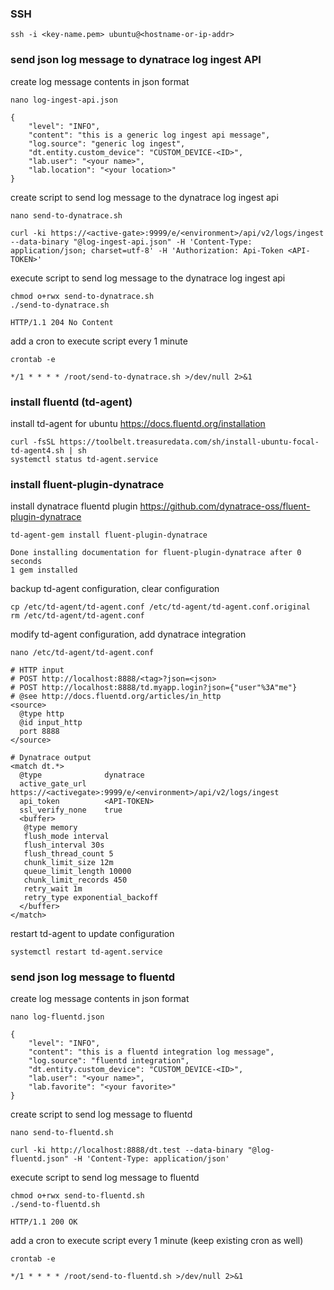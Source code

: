 ### SSH
```
ssh -i <key-name.pem> ubuntu@<hostname-or-ip-addr>
```
### send json log message to dynatrace log ingest API
create log message contents in json format
```
nano log-ingest-api.json

{
    "level": "INFO",
    "content": "this is a generic log ingest api message",
    "log.source": "generic log ingest",
    "dt.entity.custom_device": "CUSTOM_DEVICE-<ID>",
    "lab.user": "<your name>",
    "lab.location": "<your location>"
}
```
create script to send log message to the dynatrace log ingest api
```
nano send-to-dynatrace.sh
```
```
curl -ki https://<active-gate>:9999/e/<environment>/api/v2/logs/ingest --data-binary "@log-ingest-api.json" -H 'Content-Type: application/json; charset=utf-8' -H 'Authorization: Api-Token <API-TOKEN>'
```
execute script to send log message to the dynatrace log ingest api
```
chmod o+rwx send-to-dynatrace.sh
./send-to-dynatrace.sh

HTTP/1.1 204 No Content
```
add a cron to execute script every 1 minute
```
crontab -e

*/1 * * * * /root/send-to-dynatrace.sh >/dev/null 2>&1
```
### install fluentd (td-agent)
install td-agent for ubuntu https://docs.fluentd.org/installation
```
curl -fsSL https://toolbelt.treasuredata.com/sh/install-ubuntu-focal-td-agent4.sh | sh
systemctl status td-agent.service
```
### install fluent-plugin-dynatrace
install dynatrace fluentd plugin https://github.com/dynatrace-oss/fluent-plugin-dynatrace
```
td-agent-gem install fluent-plugin-dynatrace

Done installing documentation for fluent-plugin-dynatrace after 0 seconds
1 gem installed
```
backup td-agent configuration, clear configuration
```
cp /etc/td-agent/td-agent.conf /etc/td-agent/td-agent.conf.original
rm /etc/td-agent/td-agent.conf
```
modify td-agent configuration, add dynatrace integration
```
nano /etc/td-agent/td-agent.conf

# HTTP input
# POST http://localhost:8888/<tag>?json=<json>
# POST http://localhost:8888/td.myapp.login?json={"user"%3A"me"}
# @see http://docs.fluentd.org/articles/in_http
<source>
  @type http
  @id input_http
  port 8888
</source>

# Dynatrace output
<match dt.*>
  @type              dynatrace
  active_gate_url    https://<activegate>:9999/e/<environment>/api/v2/logs/ingest
  api_token          <API-TOKEN>
  ssl_verify_none    true
  <buffer>
   @type memory
   flush_mode interval
   flush_interval 30s
   flush_thread_count 5
   chunk_limit_size 12m
   queue_limit_length 10000
   chunk_limit_records 450
   retry_wait 1m
   retry_type exponential_backoff
  </buffer>
</match>
```
restart td-agent to update configuration
```
systemctl restart td-agent.service
```
### send json log message to fluentd
create log message contents in json format
```
nano log-fluentd.json

{
    "level": "INFO",
    "content": "this is a fluentd integration log message",
    "log.source": "fluentd integration",
    "dt.entity.custom_device": "CUSTOM_DEVICE-<ID>",
    "lab.user": "<your name>",
    "lab.favorite": "<your favorite>"
}
```
create script to send log message to fluentd
```
nano send-to-fluentd.sh

curl -ki http://localhost:8888/dt.test --data-binary "@log-fluentd.json" -H 'Content-Type: application/json'
```
execute script to send log message to fluentd
```
chmod o+rwx send-to-fluentd.sh
./send-to-fluentd.sh

HTTP/1.1 200 OK
```
add a cron to execute script every 1 minute (keep existing cron as well)
```
crontab -e

*/1 * * * * /root/send-to-fluentd.sh >/dev/null 2>&1
```

